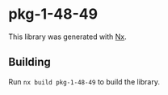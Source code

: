 # pkg-1-48-49

This library was generated with [Nx](https://nx.dev).

## Building

Run `nx build pkg-1-48-49` to build the library.
